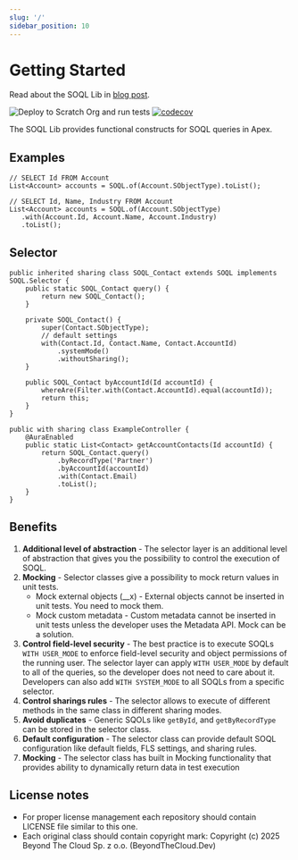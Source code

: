 ```yaml
---
slug: '/'
sidebar_position: 10
---
```


# Getting Started

Read about the SOQL Lib in [blog post](https://beyondthecloud.dev/blog/soql-lib).

![Deploy to Scratch Org and run tests](https://github.com/beyond-the-cloud-dev/soql-lib/actions/workflows/ci.yml/badge.svg)
[![codecov](https://codecov.io/gh/beyond-the-cloud-dev/soql-lib/branch/main/graph/badge.svg)](https://codecov.io/gh/beyond-the-cloud-dev/soql-lib)

The SOQL Lib provides functional constructs for SOQL queries in Apex.

## Examples

```apex
// SELECT Id FROM Account
List<Account> accounts = SOQL.of(Account.SObjectType).toList();
```

```apex
// SELECT Id, Name, Industry FROM Account
List<Account> accounts = SOQL.of(Account.SObjectType)
   .with(Account.Id, Account.Name, Account.Industry)
   .toList();
```

## Selector

```apex
public inherited sharing class SOQL_Contact extends SOQL implements SOQL.Selector {
    public static SOQL_Contact query() {
        return new SOQL_Contact();
    }

    private SOQL_Contact() {
        super(Contact.SObjectType);
        // default settings
        with(Contact.Id, Contact.Name, Contact.AccountId)
            .systemMode()
            .withoutSharing();
    }

    public SOQL_Contact byAccountId(Id accountId) {
        whereAre(Filter.with(Contact.AccountId).equal(accountId));
        return this;
    }
}
```

```apex
public with sharing class ExampleController {
    @AuraEnabled
    public static List<Contact> getAccountContacts(Id accountId) {
        return SOQL_Contact.query()
            .byRecordType('Partner')
            .byAccountId(accountId)
            .with(Contact.Email)
            .toList();
    }
}
```

## Benefits

1. **Additional level of abstraction** - The selector layer is an additional level of abstraction that gives you the possibility to control the execution of SOQL.
2. **Mocking** - Selector classes give a possibility to mock return values in unit tests.
    - Mock external objects (__x) - External objects cannot be inserted in unit tests. You need to mock them.
    - Mock custom metadata - Custom metadata cannot be inserted in unit tests unless the developer uses the Metadata API. Mock can be a solution.
3. **Control field-level security** - The best practice is to execute SOQLs `WITH USER_MODE` to enforce field-level security and object permissions of the running user. The selector layer can apply `WITH USER_MODE` by default to all of the queries, so the developer does not need to care about it. Developers can also add `WITH SYSTEM_MODE` to all SOQLs from a specific selector.
4. **Control sharings rules** - The selector allows to execute of different methods in the same class in different sharing modes.
5. **Avoid duplicates** - Generic SQOLs like `getById`, and `getByRecordType` can be stored in the selector class.
6. **Default configuration** - The selector class can provide default SOQL configuration like default fields, FLS settings, and sharing rules.
7. **Mocking** - The selector class has built in Mocking functionality that provides ability to dynamically return data in test execution

## License notes

- For proper license management each repository should contain LICENSE file similar to this one.
- Each original class should contain copyright mark: Copyright (c) 2025 Beyond The Cloud Sp. z o.o. (BeyondTheCloud.Dev)
